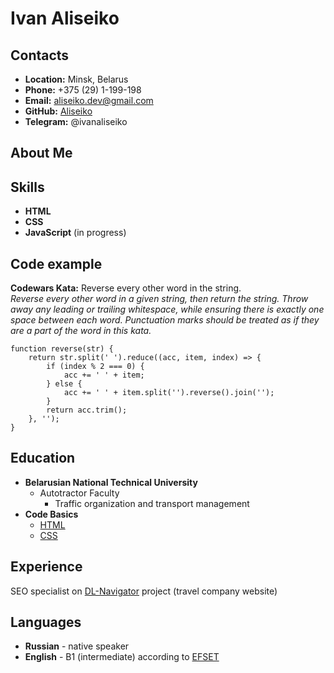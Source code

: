 # Ivan Aliseiko

## Contacts

* **Location:** Minsk, Belarus
* **Phone:** +375 (29) 1-199-198
* **Email:** aliseiko.dev@gmail.com
* **GitHub:** [Aliseiko](https://github.com/Aliseiko)
* **Telegram:** @ivanaliseiko

## About Me

## Skills

* **HTML**
* **CSS**
* **JavaScript** (in progress)

## Code example

**Codewars Kata:** Reverse every other word in the string.\
*Reverse every other word in a given string, then return the string. Throw away any leading or trailing whitespace,
while ensuring there is exactly one space between each word. Punctuation marks should be treated as if they are a part
of the word in this kata.*

```
function reverse(str) {
    return str.split(' ').reduce((acc, item, index) => {
        if (index % 2 === 0) {
            acc += ' ' + item;
        } else {
            acc += ' ' + item.split('').reverse().join('');
        }
        return acc.trim();
    }, '');
}
```

## Education

* **Belarusian National Technical University**
    * Autotractor Faculty
        * Traffic organization and transport management
* **Code Basics**
    * [HTML](https://ru.code-basics.com/languages/html)
    * [CSS](https://ru.code-basics.com/languages/css)

## Experience

SEO specialist on [DL-Navigator](https://dl-navigator.by/) project (travel company website)

## Languages

* **Russian** - native speaker
* **English** - B1 (intermediate) according to [EFSET](https://www.efset.org/quick-check/)